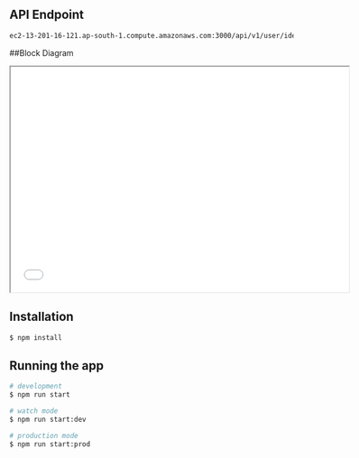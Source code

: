 ## API Endpoint
```bash
ec2-13-201-16-121.ap-south-1.compute.amazonaws.com:3000/api/v1/user/identify
```

##Block Diagram
<iframe src="[https://example.com](https://drive.google.com/file/d/1VRr6nz8TDZ4RFPF3e6kgwlwnocthPbGs/view?usp=sharing)" width="600" height="400"></iframe>


## Installation

```bash
$ npm install
```

## Running the app

```bash
# development
$ npm run start

# watch mode
$ npm run start:dev

# production mode
$ npm run start:prod
```

